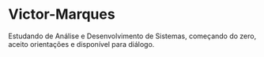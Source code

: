 # Victor-Marques
Estudando de Análise e Desenvolvimento de Sistemas, começando do zero, aceito orientações e disponível para diálogo.
